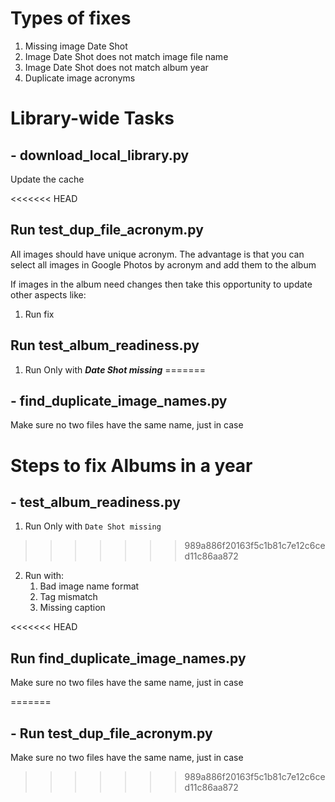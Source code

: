 # Types of fixes
1. Missing image Date Shot
2. Image Date Shot does not match image file name
3. Image Date Shot does not match album year
4. Duplicate image acronyms

# Library-wide Tasks

## - download_local_library.py
Update the cache

<<<<<<< HEAD
## Run test_dup_file_acronym.py
All images should have unique acronym.
The advantage is that you can select all images
in Google Photos by acronym and add them to the album

If images in the album need changes then take this opportunity to update other aspects like:

1. Run fix

## Run test_album_readiness.py
1. Run Only with ***Date Shot missing***
=======
## - find_duplicate_image_names.py
Make sure no two files have the same name, just in case

# Steps to fix Albums in a year

## - test_album_readiness.py
1. Run Only with `Date Shot missing`
>>>>>>> 989a886f20163f5c1b81c7e12c6ced11c86aa872
2. Run with:
   1. Bad image name format
   2. Tag mismatch
   3. Missing caption

<<<<<<< HEAD
## Run find_duplicate_image_names.py
Make sure no two files have the same name, just in case


=======
## - Run test_dup_file_acronym.py
Make sure no two files have the same name, just in case

>>>>>>> 989a886f20163f5c1b81c7e12c6ced11c86aa872
